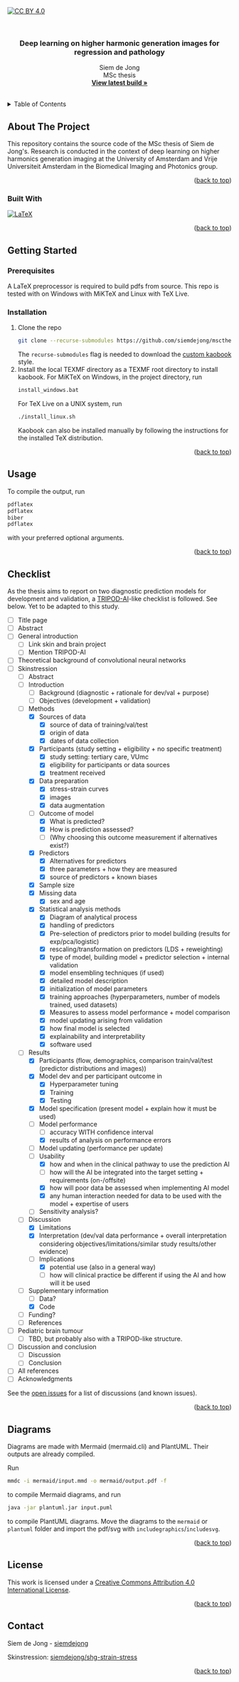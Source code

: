 <!-- Improved compatibility of back to top link: See: https://github.com/othneildrew/Best-README-Template/pull/73 -->
<a name="readme-top"></a>
<!--
*** Thanks for checking out the Best-README-Template. If you have a suggestion
*** that would make this better, please fork the repo and create a pull request
*** or simply open an issue with the tag "enhancement".
*** Don't forget to give the project a star!
*** Thanks again! Now go create something AMAZING! :D
-->



<!-- PROJECT SHIELDS -->
<!--
*** I'm using markdown "reference style" links for readability.
*** Reference links are enclosed in brackets [ ] instead of parentheses ( ).
*** See the bottom of this document for the declaration of the reference variables
*** for contributors-url, forks-url, etc. This is an optional, concise syntax you may use.
*** https://www.markdownguide.org/basic-syntax/#reference-style-links
-->
<!-- [![Contributors][contributors-shield]][contributors-url]
[![Forks][forks-shield]][forks-url]
[![Stargazers][stars-shield]][stars-url]
[![Issues][issues-shield]][issues-url]
[![MIT License][license-shield]][license-url]
[![LinkedIn][linkedin-shield]][linkedin-url] -->
[![CC BY 4.0][cc-by-shield]][cc-by]



<!-- PROJECT LOGO -->
<br />
<div align="center">
  <!-- <a href="https://github.com/siemdejong/mscthesis">
    <img src="images/logo.png" alt="Logo" width="80" height="80">
  </a> -->

<h3 align="center">Deep learning on higher harmonic generation images for regression and pathology</h3>

  <p align="center">
    Siem de Jong
    <br />
    MSc thesis
    <br />
    <a href="https://siemdejong.github.io/mscthesis/mscthesis.pdf"><strong>View latest build »</strong></a>
    <br />
    <br />
    <!-- <a href="https://github.com/siemdejong/mscthesis">View Demo</a>
    ·
    <a href="https://github.com/siemdejong/mscthesis/issues">Report Bug</a>
    ·
    <a href="https://github.com/siemdejong/mscthesis/issues">Request Feature</a> -->
  </p>
</div>



<!-- TABLE OF CONTENTS -->
<details>
  <summary>Table of Contents</summary>
  <ol>
    <li>
      <a href="#about-the-project">About The Project</a>
      <ul>
        <li><a href="#built-with">Built With</a></li>
      </ul>
    </li>
    <li>
      <a href="#getting-started">Getting Started</a>
      <ul>
        <li><a href="#prerequisites">Prerequisites</a></li>
        <li><a href="#installation">Installation</a></li>
      </ul>
    </li>
    <li><a href="#usage">Usage</a></li>
    <li><a href="#checklist">Checklist</a></li>
    <li><a href="#license">License</a></li>
    <li><a href="#contact">Contact</a></li>
    <li><a href="#acknowledgments">Acknowledgments</a></li>
  </ol>
</details>



<!-- ABOUT THE PROJECT -->
## About The Project

<!-- [![Product Name Screen Shot][product-screenshot]](https://example.com) -->

This repository contains the source code of the MSc thesis of Siem de Jong's.
Research is conducted in the context of deep learning on higher harmonics generation imaging at the University of Amsterdam and Vrije Universiteit Amsterdam in the Biomedical Imaging and Photonics group.

<p align="right">(<a href="#readme-top">back to top</a>)</p>



### Built With

[![LaTeX][LaTeX]][LaTeX-url]
<!-- * [![Next][Next.js]][Next-url]
* [![React][React.js]][React-url]
* [![Vue][Vue.js]][Vue-url]
* [![Angular][Angular.io]][Angular-url]
* [![Svelte][Svelte.dev]][Svelte-url]
* [![Laravel][Laravel.com]][Laravel-url]
* [![Bootstrap][Bootstrap.com]][Bootstrap-url]
* [![JQuery][JQuery.com]][JQuery-url] -->

<p align="right">(<a href="#readme-top">back to top</a>)</p>



<!-- GETTING STARTED -->
## Getting Started

### Prerequisites

A LaTeX preprocessor is required to build pdfs from source.
This repo is tested with on Windows with MiKTeX and Linux with TeX Live.

### Installation

1. Clone the repo
    ```sh
    git clone --recurse-submodules https://github.com/siemdejong/mscthesis.git
    ```
    The `recurse-submodules` flag is needed to download the [custom kaobook](https://github.com/siemdejong/kaobook) style.
1. Install the local TEXMF directory as a TEXMF root directory to install kaobook.
    For MiKTeX on Windows, in the project directory, run
    ```sh
    install_windows.bat
    ```
    For TeX Live on a UNIX system, run
    ```sh
    ./install_linux.sh
    ```
    Kaobook can also be installed manually by following the instructions for the installed TeX distribution.

<p align="right">(<a href="#readme-top">back to top</a>)</p>



<!-- USAGE EXAMPLES -->
## Usage

To compile the output, run
```sh
pdflatex
pdflatex
biber
pdflatex
```
with your preferred optional arguments.

<p align="right">(<a href="#readme-top">back to top</a>)</p>



<!-- Checklist -->
## Checklist

As the thesis aims to report on two diagnostic prediction models for development and validation, a [TRIPOD-AI](https://www.tripod-statement.org/)-like checklist is followed.
See below.
Yet to be adapted to this study.

- [ ] Title page
- [ ] Abstract
- [ ] General introduction
    - [ ] Link skin and brain project
    - [ ] Mention TRIPOD-AI
- [ ] Theoretical background of convolutional neural networks
- [ ] Skinstression
    - [ ] Abstract
    - [ ] Introduction
        - [ ] Background (diagnostic + rationale for dev/val + purpose)
        - [ ] Objectives (development + validation)
    <!-- - [ ] Theory
        - [ ] Searching for a simple skin strain-stress model
            - [ ] Measurements
            - [ ] Exponential
            - [ ] PCA
            - [ ] Logistic curve
        - [ ] Loss functions
            - [ ] MAE
            - [ ] MSE
            - [ ] Focal MSE
        - [ ] LDS -->
    - [ ] Methods
        - [x] Sources of data
            - [x] source of data of training/val/test
            - [x] origin of data
            - [x] dates of data collection
        - [x] Participants (study setting + eligibility + no specific treatment)
            - [x] study setting: tertiary care, VUmc
            - [x] eligibility for participants or data sources
            - [x] treatment received
        - [x] Data preparation
            - [x] stress-strain curves
            - [x] images
            - [x] data augmentation
        - [ ] Outcome of model
            - [x] What is predicted?
            - [x] How is prediction assessed?
            - [ ] (Why choosing this outcome measurement if alternatives exist?)
        - [x] Predictors
            - [x] Alternatives for predictors
            - [x] three parameters + how they are measured
            - [x] source of predictors + known biases
        - [x] Sample size
        - [x] Missing data
            - [x] sex and age
        - [x] Statistical analysis methods
            - [x] Diagram of analytical process
            - [x] handling of predictors
            - [x] Pre-selection of predictors prior to model building (results for exp/pca/logistic)
            - [x] rescaling/transformation on predictors (LDS + reweighting)
            - [x] type of model, building model + predictor selection + internal validation
            - [x] model ensembling techniques (if used)
            - [x] detailed model description
            - [x] initialization of model parameters
            - [x] training approaches (hyperparameters, number of models trained, used datasets)
            - [x] Measures to assess model performance + model comparison
            - [x] model updating arising from validation
            - [x] how final model is selected
            - [x] explainability and interpretability
            - [x] software used
    - [ ] Results
        - [x] Participants (flow, demographics, comparison train/val/test (predictor distributions and images))
        - [x] Model dev and per participant outcome in
            - [x] Hyperparameter tuning
            - [x] Training
            - [x] Testing
        - [x] Model specification (present model + explain how it must be used)
        - [ ] Model performance
            - [ ] accuracy WITH confidence interval
            - [x] results of analysis on performance errors
        - [ ] Model updating (performance per update)
        - [ ] Usability
            - [x] how and when in the clinical pathway to use the prediction AI
            - [ ] how will the AI be integrated into the target setting + requirements (on-/offsite)
            - [x] how will poor data be assessed when implementing AI model
            - [x] any human interaction needed for data to be used with the model + expertise of users
        - [ ] Sensitivity analysis?
    - [ ] Discussion
        - [x] Limitations
        - [x] Interpretation (dev/val data performance + overall interpretation considering objectives/limitations/similar study results/other evidence)
        - [ ] Implications
            - [x] potential use (also in a general way)
            - [ ] how will clinical practice be different if using the AI and how will it be used
    - [ ] Supplementary information
        - [ ] Data?
        - [x] Code
    - [ ] Funding?
    - [ ] References
- [ ] Pediatric brain tumour
    - [ ] TBD, but probably also with a TRIPOD-like structure.
- [ ] Discussion and conclusion
    - [ ] Discussion
    - [ ] Conclusion
- [ ] All references
- [ ] Acknowledgments

See the [open issues](https://github.com/siemdejong/mscthesis/issues) for a list of discussions (and known issues).

<p align="right">(<a href="#readme-top">back to top</a>)</p>


<!-- Diagrams -->
## Diagrams
Diagrams are made with Mermaid (mermaid.cli) and PlantUML.
Their outputs are already compiled.

Run
```bash
mmdc -i mermaid/input.mmd -o mermaid/output.pdf -f
```
to compile Mermaid diagrams, and run
```bash
java -jar plantuml.jar input.puml
```
to compile PlantUML diagrams.
Move the diagrams to the `mermaid` or `plantuml` folder and import the pdf/svg with `includegraphics`/`includesvg`.

<p align="right">(<a href="#readme-top">back to top</a>)</p>

<!-- LICENSE -->
## License
This work is licensed under a
[Creative Commons Attribution 4.0 International License][cc-by].

<p align="right">(<a href="#readme-top">back to top</a>)</p>



<!-- CONTACT -->
## Contact

Siem de Jong - [siemdejong](https://www.linkedin.com/in/siemdejong/)

Skinstression: [siemdejong/shg-strain-stress](https://github.com/siemdejong/shg-strain-stress)

<p align="right">(<a href="#readme-top">back to top</a>)</p>



<!-- ACKNOWLEDGMENTS -->
<!-- ## Acknowledgments

* []()
* []()
* []()

<p align="right">(<a href="#readme-top">back to top</a>)</p> -->



<!-- MARKDOWN LINKS & IMAGES -->
<!-- https://www.markdownguide.org/basic-syntax/#reference-style-links -->
[contributors-shield]: https://img.shields.io/github/contributors/siemdejong/mscthesis.svg?style=for-the-badge
[contributors-url]: https://github.com/siemdejong/mscthesis/graphs/contributors
[forks-shield]: https://img.shields.io/github/forks/siemdejong/mscthesis.svg?style=for-the-badge
[forks-url]: https://github.com/siemdejong/mscthesis/network/members
[stars-shield]: https://img.shields.io/github/stars/siemdejong/mscthesis.svg?style=for-the-badge
[stars-url]: https://github.com/siemdejong/mscthesis/stargazers
[issues-shield]: https://img.shields.io/github/issues/siemdejong/mscthesis.svg?style=for-the-badge
[issues-url]: https://github.com/siemdejong/mscthesis/issues
[license-shield]: https://img.shields.io/github/license/siemdejong/mscthesis.svg?style=for-the-badge
[license-url]: https://github.com/siemdejong/mscthesis/blob/master/LICENSE.txt
[linkedin-shield]: https://img.shields.io/badge/-LinkedIn-black.svg?style=for-the-badge&logo=linkedin&colorB=555
[linkedin-url]: https://linkedin.com/in/siemdejong
[product-screenshot]: images/screenshot.png
[Next.js]: https://img.shields.io/badge/next.js-000000?style=for-the-badge&logo=nextdotjs&logoColor=white
[Next-url]: https://nextjs.org/
[LaTeX]: https://img.shields.io/badge/LaTeX-008080?style=for-the-badge&logo=LaTeX&logoColor=white
[LaTeX-url]: https://www.latex-project.org/
[React.js]: https://img.shields.io/badge/React-20232A?style=for-the-badge&logo=react&logoColor=61DAFB
[React-url]: https://reactjs.org/
[Vue.js]: https://img.shields.io/badge/Vue.js-35495E?style=for-the-badge&logo=vuedotjs&logoColor=4FC08D
[Vue-url]: https://vuejs.org/
[Angular.io]: https://img.shields.io/badge/Angular-DD0031?style=for-the-badge&logo=angular&logoColor=white
[Angular-url]: https://angular.io/
[Svelte.dev]: https://img.shields.io/badge/Svelte-4A4A55?style=for-the-badge&logo=svelte&logoColor=FF3E00
[Svelte-url]: https://svelte.dev/
[Laravel.com]: https://img.shields.io/badge/Laravel-FF2D20?style=for-the-badge&logo=laravel&logoColor=white
[Laravel-url]: https://laravel.com
[Bootstrap.com]: https://img.shields.io/badge/Bootstrap-563D7C?style=for-the-badge&logo=bootstrap&logoColor=white
[Bootstrap-url]: https://getbootstrap.com
[JQuery.com]: https://img.shields.io/badge/jQuery-0769AD?style=for-the-badge&logo=jquery&logoColor=white
[JQuery-url]: https://jquery.com
[cc-by]: http://creativecommons.org/licenses/by/4.0/
[cc-by-image]: https://i.creativecommons.org/l/by/4.0/88x31.png
[cc-by-shield]: https://img.shields.io/badge/License-CC%20BY%204.0-lightgrey.svg?style=for-the-badge
